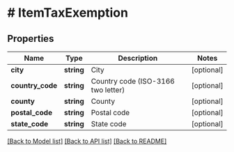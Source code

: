 # # ItemTaxExemption

## Properties

Name | Type | Description | Notes
------------ | ------------- | ------------- | -------------
**city** | **string** | City | [optional]
**country_code** | **string** | Country code (ISO-3166 two letter) | [optional]
**county** | **string** | County | [optional]
**postal_code** | **string** | Postal code | [optional]
**state_code** | **string** | State code | [optional]

[[Back to Model list]](../../README.md#models) [[Back to API list]](../../README.md#endpoints) [[Back to README]](../../README.md)
